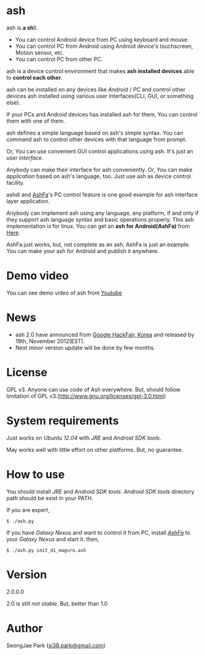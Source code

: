 # ash
ash is **a sh**ll.

- You can control Android device from PC using keyboard and mouse.
- You can control PC from Android using Android device's touchscreen, Motion sensor, etc.
- You can control PC from other PC.

ash is a device control environment that makes **ash installed devices** able to **control each other**.

ash can be installed on any devices like _Android_ / _PC_ and control other devices ash installed using various user interfaces(CLI, GUI, or something else).

If your PCs and Android devices has installed ash for them, You can control them with one of them.

ash defines a simple language based on ash's simple syntax.
You can command ash to control other devices with that language from prompt.

Or, You can use convenient GUI control applications using ash.
It's just an _user interface_.

Anybody can make their interface for ash conveniently.
Or, You can make _application_ based on ash's language, too. Just use ash as device control facility.

ashdi and [AshFa](https://play.google.com/store/apps/details?id=org.drykiss.android.app.ashfa&feature=search_result#?t=W251bGwsMSwxLDEsIm9yZy5kcnlraXNzLmFuZHJvaWQuYXBwLmFzaGZhIl0.)'s PC control feature is one good example for ash interface layer application.

Anybody can implement ash using any language, any platform, if and only if they support ash language syntax and basic operations properly.
This ash implementation is for linux. You can get an **ash for Android(AshFa)** from [Here](https://play.google.com/store/apps/details?id=org.drykiss.android.app.ashfa&feature=search_result#?t=W251bGwsMSwxLDEsIm9yZy5kcnlraXNzLmFuZHJvaWQuYXBwLmFzaGZhIl0.).

AshFa just works, but, not complete as an ash. AshFa is just an example. You can make your ash for Android and publish it anywhere.

# Demo video
You can see demo video of ash from [Youtube](http://www.youtube.com/watch?gl=KR&hl=en&client=mv-google&v=XaA7UHmpJsU&t=0s&nomobile=1)

# News
 - ash 2.0 have announced from [Google HackFair, Korea](http://googlekoreablog.blogspot.kr/2012/11/google-hackfair_6.html) and released by 19th, November 2012(EST).
 - Next minor version update will be done by few months.

# License
GPL v3.
Anyone can use code of Ash everywhere. But, should follow limitation of GPL v3.(http://www.gnu.org/licenses/gpl-3.0.html)


# System requirements
Just works on _Ubuntu 12.04_ with _JRE_ and _Android SDK tools_.

May works well with little effort on other platforms. But, no guarantee.

# How to use
You should install _JRE_ and _Android SDK tools_. _Android SDK tools_ directory path should be exist in your PATH.

If you are expert,

`$ ./ash.py`

If you have _Galaxy Nexus_ and want to control it from PC, install [_AshFa_](https://play.google.com/store/apps/details?id=org.drykiss.android.app.ashfa&feature=search_result#?t=W251bGwsMSwxLDEsIm9yZy5kcnlraXNzLmFuZHJvaWQuYXBwLmFzaGZhIl0.) to your _Galaxy Nexus_ and start it. then,

`$ ./ash.py init_di_maguro.ash`


# Version
2.0.0.0

2.0 is still *not stable*. But, better than 1.0

# Author
SeongJae Park (sj38.park@gmail.com)
